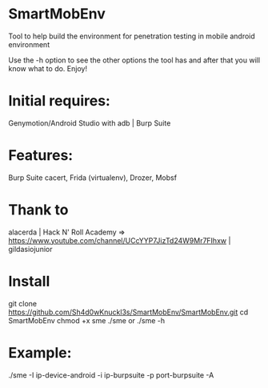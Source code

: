 # SmartMobEnv
Tool to help build the environment for penetration testing in mobile android environment

Use the -h option to see the other options the tool has and after that you will know what to do. Enjoy!

# Initial requires:
Genymotion/Android Studio with adb | Burp Suite

# Features:
Burp Suite cacert, Frida (virtualenv), Drozer, Mobsf

# Thank to
alacerda | Hack N' Roll Academy => https://www.youtube.com/channel/UCcYYP7JizTd24W9Mr7FIhxw | gildasiojunior

# Install
git clone https://github.com/Sh4d0wKnuckl3s/SmartMobEnv/SmartMobEnv.git
cd SmartMobEnv
chmod +x sme
./sme or ./sme -h

# Example:
./sme -I ip-device-android -i ip-burpsuite -p port-burpsuite -A
